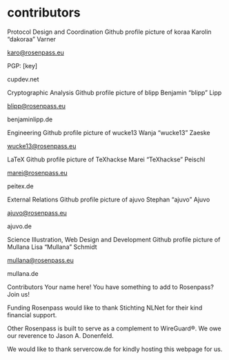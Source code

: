 # contributors

Protocol Design and Coordination
Github profile picture of koraa
Karolin “dakoraa” Varner

karo@rosenpass.eu

PGP: [key]

cupdev.net

Cryptographic Analysis
Github profile picture of blipp
Benjamin “blipp” Lipp

blipp@rosenpass.eu

benjaminlipp.de

Engineering
Github profile picture of wucke13
Wanja “wucke13” Zaeske

wucke13@rosenpass.eu

LaTeX
Github profile picture of TeXhackse
Marei “TeXhackse” Peischl

marei@rosenpass.eu

peitex.de

External Relations
Github profile picture of ajuvo
Stephan “ajuvo” Ajuvo

ajuvo@rosenpass.eu

ajuvo.de

Science Illustration, Web Design and Development
Github profile picture of Mullana
Lisa “Mullana” Schmidt

mullana@rosenpass.eu

mullana.de

Contributors
Your name here!
You have something to add to Rosenpass? Join us!

Funding
Rosenpass would like to thank Stichting NLNet for their kind financial support.

Other
Rosenpass is built to serve as a complement to WireGuard®. We owe our reverence to Jason A. Donenfeld.

We would like to thank servercow.de for kindly hosting this webpage for us.